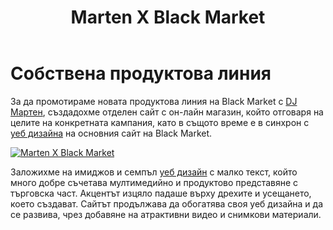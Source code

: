 ﻿---
layout: post
order: 22
rel: /about/blackmarket/web-design-marten
service: /services/web-design
project: /portfolio/blackmarket
header: compact
display: summary cover
title: Marten X Black Market 
description: Заложихме на имиджов и семпъл уеб дизайн с малко текст, който много добре съчетава мултимедийно и продуктово представяне с търговска част.
summary: Заложихме на имиджов и семпъл сайт с малко текст, който много добре съчетава мултимедийно и продуктово представяне с търговска част. Акцентът изцяло падаше върху дрехите ушити от Black Market и усещането, което създават. Сайтът продължава да обогатява своя уеб дизайна и да се развива, чрез добавяне на атрактивни видео и снимкови материали.
image: /business/blackmarket/marten.jpg
---
# Собствена продуктова линия
За да промотираме новата продуктова линия на Black Market с [DJ Мартен](http://marten.blackmarket.bg/), създадохме отделен сайт с он-лайн магазин, който отговаря на целите на конкретната кампания, като в същото време е в синхрон с [уеб дизайна](./../../маркетинг/уеб-дизайн.html) на основния сайт на Black Market.

[![Marten X Black Market](/business/blackmarket/marten.jpg)](http://marten.blackmarket.bg/)

Заложихме на имиджов и семпъл [уеб дизайн](./../../маркетинг/уеб-дизайн.html) с малко текст, който много добре съчетава мултимедийно и продуктово представяне с търговска част. Акцентът изцяло падаше върху дрехите и усещането, което създават. Сайтът продължава да обогатява своя уеб дизайна и да се развива, чрез добавяне на атрактивни видео и снимкови материали.

